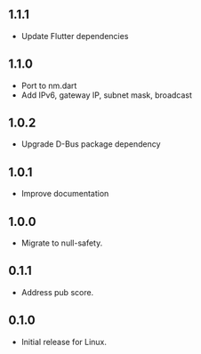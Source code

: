 ## 1.1.1

- Update Flutter dependencies

## 1.1.0

- Port to nm.dart
- Add IPv6, gateway IP, subnet mask, broadcast

## 1.0.2

- Upgrade D-Bus package dependency

## 1.0.1

- Improve documentation

## 1.0.0

- Migrate to null-safety.

## 0.1.1

- Address pub score.

## 0.1.0

- Initial release for Linux.
